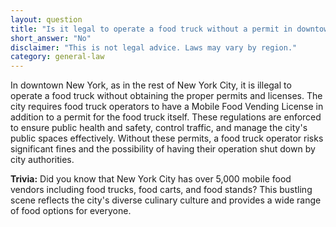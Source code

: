 ```yaml
---
layout: question
title: "Is it legal to operate a food truck without a permit in downtown New York?"
short_answer: "No"
disclaimer: "This is not legal advice. Laws may vary by region."
category: general-law
---
```

In downtown New York, as in the rest of New York City, it is illegal to operate a food truck without obtaining the proper permits and licenses. The city requires food truck operators to have a Mobile Food Vending License in addition to a permit for the food truck itself. These regulations are enforced to ensure public health and safety, control traffic, and manage the city's public spaces effectively. Without these permits, a food truck operator risks significant fines and the possibility of having their operation shut down by city authorities.

**Trivia:** Did you know that New York City has over 5,000 mobile food vendors including food trucks, food carts, and food stands? This bustling scene reflects the city's diverse culinary culture and provides a wide range of food options for everyone.
